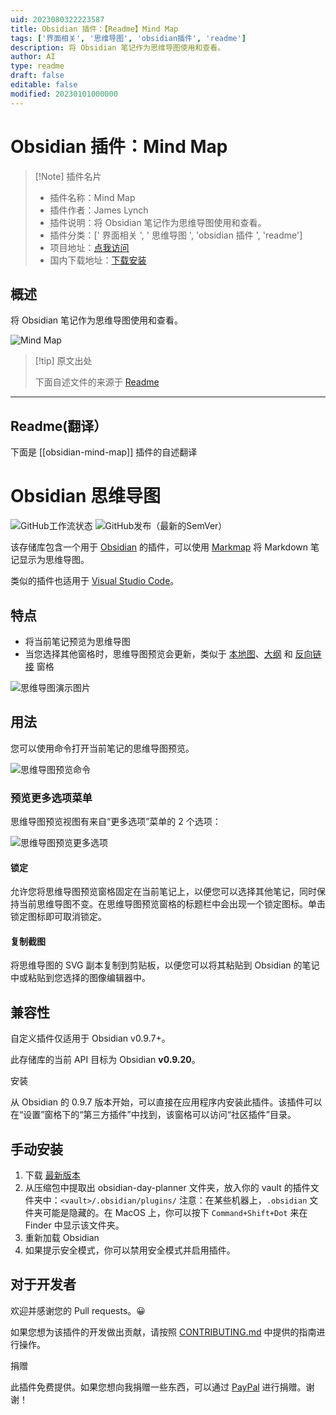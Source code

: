 ```yaml
---
uid: 2023080322223587
title: Obsidian 插件：【Readme】Mind Map
tags: ['界面相关', '思维导图', 'obsidian插件', 'readme']
description: 将 Obsidian 笔记作为思维导图使用和查看。
author: AI
type: readme
draft: false
editable: false
modified: 20230101000000
---
```


# Obsidian 插件：Mind Map

> [!Note] 插件名片
> - 插件名称：Mind Map
> - 插件作者：James Lynch
> - 插件说明：将 Obsidian 笔记作为思维导图使用和查看。
> - 插件分类：[' 界面相关 ', ' 思维导图 ', 'obsidian 插件 ', 'readme']
> - 项目地址：[点我访问](https://github.com/lynchjames/obsidian-mind-map)
> - 国内下载地址：[下载安装](https://pkmer.cn/products/plugin/pluginMarket/?obsidian-mind-map)

## 概述

将 Obsidian 笔记作为思维导图使用和查看。

![Mind Map](https://cdn.pkmer.cn/covers/obsidian-mind-map.png!pkmer)

> [!tip] 原文出处
>
>下面自述文件的来源于 [Readme](https://ghproxy.net/https://raw.githubusercontent.com/lynchjames/obsidian-mind-map/main/README.md)
>

---

## Readme(翻译）

下面是 [[obsidian-mind-map]] 插件的自述翻译

# Obsidian 思维导图

![GitHub工作流状态](https://img.shields.io/github/workflow/status/lynchjames/obsidian-mind-map/Release%20Build?logo=github&style=for-the-badge) ![GitHub发布（最新的SemVer）](https://img.shields.io/github/v/release/lynchjames/obsidian-mind-map?style=for-the-badge&sort=semver)

该存储库包含一个用于 [Obsidian](https://obsidian.md/) 的插件，可以使用 [Markmap](https://markmap.js.org/) 将 Markdown 笔记显示为思维导图。

类似的插件也适用于 [Visual Studio Code](https://marketplace.visualstudio.com/items?itemName=gera2ld.markmap-vscode)。

## 特点

- 将当前笔记预览为思维导图
- 当您选择其他窗格时，思维导图预览会更新，类似于 [本地图](https://forum.obsidian.md/t/how-to-open-a-local-graph-view-pane-on-the-right-sidebar/7190)、[大纲](https://publish.obsidian.md/help/Plugins/Outline) 和 [反向链接](https://publish.obsidian.md/help/Plugins/Backlinks) 窗格

![思维导图演示图片](https://raw.githubusercontent.com/lynchjames/obsidian-mind-map/main/images/mind-map-demo.png)

## 用法

您可以使用命令打开当前笔记的思维导图预览。

![思维导图预览命令](https://raw.githubusercontent.com/lynchjames/obsidian-mind-map/main/images/mind-map-preview-command.png)

### 预览更多选项菜单

思维导图预览视图有来自“更多选项”菜单的 2 个选项：

![思维导图预览更多选项](https://raw.githubusercontent.com/lynchjames/obsidian-mind-map/main/images/mind-map-view-more-options.png)

#### 锁定

允许您将思维导图预览窗格固定在当前笔记上，以便您可以选择其他笔记，同时保持当前思维导图不变。在思维导图预览窗格的标题栏中会出现一个锁定图标。单击锁定图标即可取消锁定。

#### 复制截图

将思维导图的 SVG 副本复制到剪贴板，以便您可以将其粘贴到 Obsidian 的笔记中或粘贴到您选择的图像编辑器中。

## 兼容性

自定义插件仅适用于 Obsidian v0.9.7+。

此存储库的当前 API 目标为 Obsidian **v0.9.20**。

安装

从 Obsidian 的 0.9.7 版本开始，可以直接在应用程序内安装此插件。该插件可以在“设置”窗格下的“第三方插件”中找到，该窗格可以访问“社区插件”目录。

## 手动安装

1. 下载 [最新版本](https://github.com/lynchjames/obsidian-mind-map/releases/latest)
2. 从压缩包中提取出 obsidian-day-planner 文件夹，放入你的 vault 的插件文件夹中：`<vault>/.obsidian/plugins/`
注意：在某些机器上，`.obsidian` 文件夹可能是隐藏的。在 MacOS 上，你可以按下 `Command+Shift+Dot` 来在 Finder 中显示该文件夹。
3. 重新加载 Obsidian
4. 如果提示安全模式，你可以禁用安全模式并启用插件。

## 对于开发者

欢迎并感谢您的 Pull requests。😀

如果您想为该插件的开发做出贡献，请按照 [CONTRIBUTING.md](CONTRIBUTING.md) 中提供的指南进行操作。

捐赠

此插件免费提供。如果您想向我捐赠一些东西，可以通过 [PayPal](https://paypal.me/lynchjames2020) 进行捐赠。谢谢！
